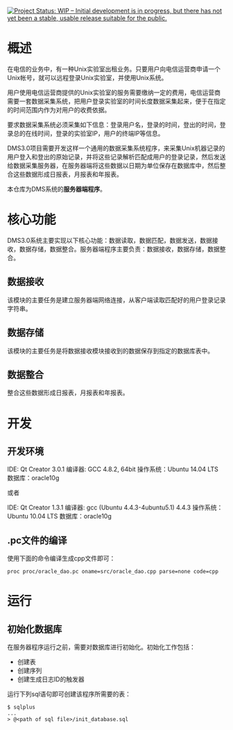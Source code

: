 [![Project Status: WIP – Initial development is in progress, but there has not yet been a stable, usable release suitable for the public.](http://www.repostatus.org/badges/latest/wip.svg)](http://www.repostatus.org/#wip)

# 概述

在电信的业务中，有一种Unix实验室出租业务。只要用户向电信运营商申请一个Unix帐号，就可以远程登录Unix实验室，并使用Unix系统。

用户使用电信运营商提供的Unix实验室的服务需要缴纳一定的费用，电信运营商需要一套数据采集系统，把用户登录实验室的时间长度数据采集起来，便于在指定的时间范围内作为对用户的收费依据。

要求数据采集系统必须采集如下信息：登录用户名，登录的时间，登出的时间，登录总的在线时间，登录的实验室IP，用户的终端IP等信息。

DMS3.0项目需要开发这样一个通用的数据采集系统程序，来采集Unix机器记录的用户登入和登出的原始记录，并将这些记录解析匹配成用户的登录记录，然后发送给数据采集服务器，在服务器端将这些数据以日期为单位保存在数据库中，然后整合这些数据形成日报表，月报表和年报表。

本仓库为DMS系统的**服务器端程序**。

# 核心功能

DMS3.0系统主要实现以下核心功能：数据读取，数据匹配，数据发送，数据接收，数据存储，数据整合。服务器端程序主要负责：数据接收，数据存储，数据整合。

## 数据接收

该模块的主要任务是建立服务器端网络连接，从客户端读取匹配好的用户登录记录字符串。

## 数据存储

该模块的主要任务是将数据接收模块接收到的数据保存到指定的数据库表中。

## 数据整合

整合这些数据形成日报表，月报表和年报表。

# 开发

## 开发环境

IDE: Qt Creator 3.0.1
编译器: GCC 4.8.2, 64bit
操作系统：Ubuntu 14.04 LTS
数据库：oracle10g

或者

IDE: Qt Creator 1.3.1
编译器: gcc (Ubuntu 4.4.3-4ubuntu5.1) 4.4.3
操作系统：Ubuntu 10.04 LTS
数据库：oracle10g

## .pc文件的编译

使用下面的命令编译生成cpp文件即可：

```
proc proc/oracle_dao.pc oname=src/oracle_dao.cpp parse=none code=cpp
```

# 运行

## 初始化数据库

在服务器程序运行之前，需要对数据库进行初始化。初始化工作包括：

- 创建表
- 创建序列
- 创建生成日志ID的触发器

运行下列sql语句即可创建该程序所需要的表：

```
$ sqlplus
...
> @<path of sql file>/init_database.sql
```


